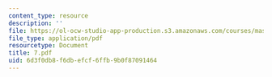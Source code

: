 ```yaml
---
content_type: resource
description: ''
file: https://ol-ocw-studio-app-production.s3.amazonaws.com/courses/mas-666-developmental-entrepreneurship-fall-2003/6d3f0db8f6dbefcf6ffb9b0f87091464_7.pdf
file_type: application/pdf
resourcetype: Document
title: 7.pdf
uid: 6d3f0db8-f6db-efcf-6ffb-9b0f87091464
---
```


